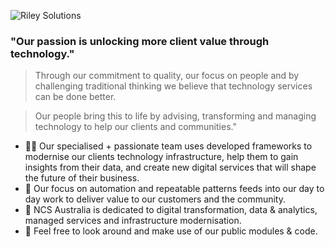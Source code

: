![Riley Solutions](https://www.cyberark.com/wp-content/uploads/2021/10/NCS-logo.png)

### "Our passion is unlocking more client value through technology."
 
> Through our commitment to quality, our focus on people and by challenging traditional thinking we believe that technology services can be done better.
 
> Our people bring this to life by advising, transforming and managing technology to help our clients and communities."

- 🙋‍♀️ Our specialised + passionate team uses developed frameworks to modernise our clients technology infrastructure, help them to gain insights from their data, and create new digital services that will shape the future of their business.
- 🎡 Our focus on automation and repeatable patterns feeds into our day to day work to deliver value to our customers and the community.
- 🧙 NCS Australia is dedicated to digital transformation, data & analytics, managed services and infrastructure modernisation. 
- 🌈 Feel free to look around and make use of our public modules & code.

<!--
Made with 🖤
🙇‍♂️🎤⬇️
-->
